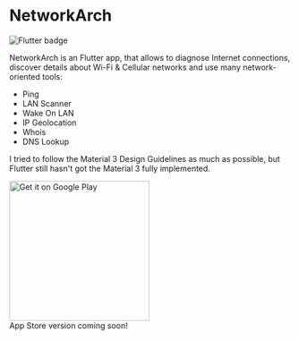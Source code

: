 # NetworkArch

![Flutter badge](https://img.shields.io/badge/Flutter-02569B?style=for-the-badge&logo=flutter&logoColor=white)

NetworkArch is an Flutter app, that allows to diagnose Internet connections, discover details about Wi-Fi & Cellular networks and use many network-oriented tools:

- Ping
- LAN Scanner
- Wake On LAN
- IP Geolocation
- Whois
- DNS Lookup

I tried to follow the Material 3 Design Guidelines as much as possible, but Flutter still hasn't got the Material 3 fully implemented.

<a href='https://play.google.com/store/apps/details?id=com.hubertjozwiak.networkarch&pcampaignid=pcampaignidMKT-Other-global-all-co-prtnr-py-PartBadge-Mar2515-1'><img alt='Get it on Google Play' src='https://play.google.com/intl/en_us/badges/static/images/badges/en_badge_web_generic.png' width='250'/></a>  
App Store version coming soon!
